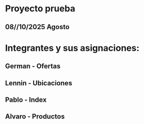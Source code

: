 # Proyecto prueba
## 08//10/2025 Agosto

# Integrantes y sus asignaciones:
## German  - Ofertas
## Lennin - Ubicaciones
## Pablo - Index
## Alvaro - Productos